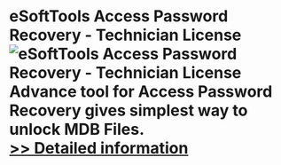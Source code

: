 # eSoftTools Access Password Recovery - Technician License<br />![eSoftTools Access Password Recovery - Technician License](https://mycommerce.akamaized.net/api/pimages/P300878425/BIG/300878425.GIF)<br />Advance tool for Access Password Recovery gives simplest way to unlock MDB Files.<br />[>> Detailed information](https://secure.shareit.com/shareit/product.html?productid=300878425&affiliateid=200057808)